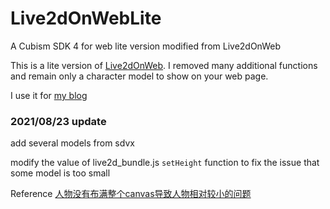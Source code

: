 # Live2dOnWebLite
A Cubism SDK 4 for web lite version modified from Live2dOnWeb

This is a lite version of [Live2dOnWeb](https://github.com/Konata09/Live2dOnWeb).
I removed many additional functions and remain only a character model to show on your web page.

I use it for [my blog](https://ashenone66.cn)

### 2021/08/23 update

add several models from sdvx

modify the value of live2d_bundle.js `setHeight` function to fix the issue that some model is too small

Reference [人物没有布满整个canvas导致人物相对较小的问题](https://www.cnblogs.com/wstong/p/12874732.html#%E4%BA%BA%E7%89%A9%E6%B2%A1%E6%9C%89%E5%B8%83%E6%BB%A1%E6%95%B4%E4%B8%AAcanvas%E5%AF%BC%E8%87%B4%E4%BA%BA%E7%89%A9%E7%9B%B8%E5%AF%B9%E8%BE%83%E5%B0%8F%E7%9A%84%E9%97%AE%E9%A2%98)